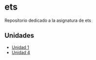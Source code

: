 # ets
Repositorio dedicado a la asignatura de ets

## Unidades
- [Unidad 1](Unidad-1)
- [Unidad 4](Unidad-4)
